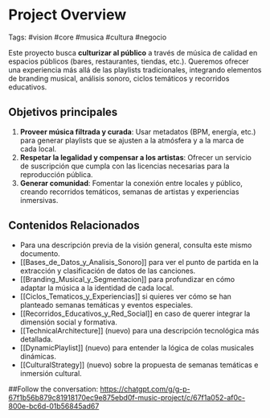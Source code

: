 # Project Overview
Tags: #vision #core #musica #cultura #negocio

Este proyecto busca **culturizar al público** a través de música de calidad en espacios públicos (bares, restaurantes, tiendas, etc.). Queremos ofrecer una experiencia más allá de las playlists tradicionales, integrando elementos de branding musical, análisis sonoro, ciclos temáticos y recorridos educativos.

## Objetivos principales

1. **Proveer música filtrada y curada**: Usar metadatos (BPM, energía, etc.) para generar playlists que se ajusten a la atmósfera y a la marca de cada local.  
2. **Respetar la legalidad y compensar a los artistas**: Ofrecer un servicio de suscripción que cumpla con las licencias necesarias para la reproducción pública.  
3. **Generar comunidad**: Fomentar la conexión entre locales y público, creando recorridos temáticos, semanas de artistas y experiencias inmersivas.

## Contenidos Relacionados

- Para una descripción previa de la visión general, consulta este mismo documento.
- [[Bases_de_Datos_y_Analisis_Sonoro]] para ver el punto de partida en la extracción y clasificación de datos de las canciones.
- [[Branding_Musical_y_Segmentacion]] para profundizar en cómo adaptar la música a la identidad de cada local.
- [[Ciclos_Tematicos_y_Experiencias]] si quieres ver cómo se han planteado semanas temáticas y eventos especiales.
- [[Recorridos_Educativos_y_Red_Social]] en caso de querer integrar la dimensión social y formativa.
- [[TechnicalArchitecture]] (nuevo) para una descripción tecnológica más detallada.
- [[DynamicPlaylist]] (nuevo) para entender la lógica de colas musicales dinámicas.
- [[CulturalStrategy]] (nuevo) sobre la propuesta de semanas temáticas e inmersión cultural.

##Follow the conversation:
https://chatgpt.com/g/g-p-67f1b56b879c81918170ec9e875ebd0f-music-project/c/67f1a052-af0c-800e-bc6d-01b56845ad67
